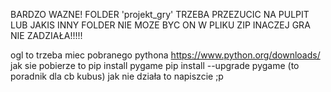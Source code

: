 BARDZO WAZNE!
FOLDER 'projekt_gry' TRZEBA PRZEZUCIC NA PULPIT LUB JAKIS INNY FOLDER NIE MOZE BYC ON W PLIKU ZIP
INACZEJ GRA NIE ZADZIAŁA!!!!!

ogl to trzeba miec pobranego pythona https://www.python.org/downloads/
jak sie pobierze to 
pip install pygame
pip install --upgrade pygame
(to poradnik dla cb kubus)
jak nie działa to napiszcie ;p
